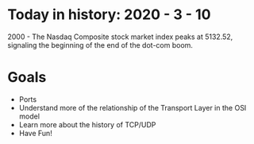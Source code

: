 Today in history: 2020 - 3 - 10
===============================

2000 - The Nasdaq Composite stock market index peaks at 5132.52,
signaling the beginning of the end of the dot-com boom.


Goals
=====
- Ports
- Understand more of the relationship of the Transport Layer
  in the OSI model
- Learn more about the history of TCP/UDP
- Have Fun!
